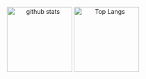 <p align="center">
  <img alt="github stats" height="150px" src="https://github-readme-stats.vercel.app/api?username=picopicodevil&count_private=true&show_icons=true" />
  <img alt="Top Langs" height="150px" src="https://github-readme-stats.vercel.app/api/top-langs/?username=picopicodevil&layout=compact&hide=makefile" />
</p>
